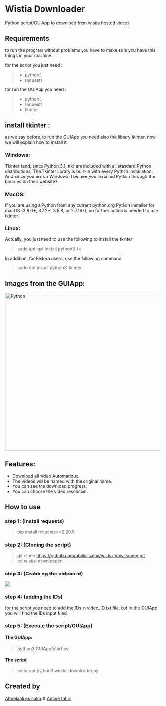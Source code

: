 # Wistia Downloader
Python script/GUIApp to download from wistia hosted videos

## Requirements
to run the program without problems you have to make sure you have this things in your machine.

for the script you just need :
> - python3
> - requests

for run the GUIApp you need :
> - python3
> - requests
> - tkinter

## install tkinter :
as we say before, to run the GUIApp you need also the library tkinter, now we will explain how to install it.
### Windows:
Tkinter (and, since Python 3.1, ttk) are included with all standard Python distributions, The Tkinter library is built-in with every Python installation. And since you are on Windows, I believe you installed Python through the binaries on their website?
### MacOS:
If you are using a Python from any current python.org Python installer for macOS (3.8.0+, 3.7.2+, 3.6.8, or 2.7.16+), no further action is needed to use tkinter.
### Linux:
Actually, you just need to use the following to install the tkinter
>sudo apt-get install python3-tk

In addition, for Fedora users, use the following command:
>sudo dnf install python3-tkinter

## Images from the GUIApp:
<img align="center" alt="Python" width="512px" src="https://i.imgur.com/P4kpFQS.png" />

## Features:
- Download all video Automatique.
- The videos will be named with the original name.
- You can see the download progress.
- You can choose the video resolution.

## How to use

### step 1: (Install requests)
>pip install requests==2.20.0

### step 2: (Cloning the script)
>git clone https://github.com/abdlalisalmi/wistia-downloader.git</br>
>cd wistia-downloader</br>

### step 3: (Grabbing the videos id)
![](https://media.giphy.com/media/YkJhH3iHcuXNaeRBCR/giphy.gif)

### step 4: (adding the IDs)
for the script you need to add the IDs in  video_ID.txt file, but in the GUIApp you will find the IDs input filed.

### step 5: (Execute the script/GUIApp)

#### The GUIApp:
>python3 GUIApp/start.py

#### The script
>cd script
>python3 wistia-downloader.py</br>

## Created by 

[Abdelaali es salmi](https://github.com/salmiabdlali) &
[Amine tahiri](https://github.com/aminetahiri1998)
